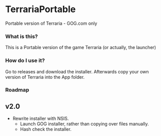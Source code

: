 # TerrariaPortable
Portable version of Terraria - GOG.com only

### What is this?
This is a Portable version of the game Terraria (or actually, the launcher)

### How do I use it?
Go to releases and download the installer. Afterwards copy your own version of Terraria into the App folder.

### Roadmap

## v2.0
* Rewrite installer with NSIS.
    * Launch GOG installer, rather than copying over files manually.
    * Hash check the installer.
